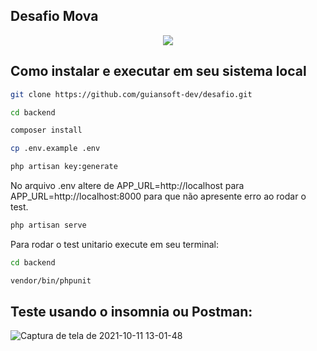 ## Desafio Mova
<p align="center"><a href="https://mova.vc/" target="_blank"><img src="https://user-images.githubusercontent.com/59266968/136821898-f85941ac-ccc8-4cf1-adb6-31824d599398.jpeg width="400"></a></p>

## Como instalar e executar em seu sistema local

```bash
git clone https://github.com/guiansoft-dev/desafio.git
```

```bash
cd backend
```

```bash
composer install
```

```bash
cp .env.example .env
```

```bash
php artisan key:generate
```

No arquivo .env altere de APP_URL=http://localhost para APP_URL=http://localhost:8000 para que não apresente erro ao rodar o test.

```bash
php artisan serve
```
Para rodar o test unitario execute em seu terminal:

```bash
cd backend
```

```bash
vendor/bin/phpunit
```

## Teste usando o insomnia ou Postman:
![Captura de tela de 2021-10-11 13-01-48](https://user-images.githubusercontent.com/59266968/136821013-282bc4a4-f4c3-4388-a88d-c88bbcc08d54.png)


